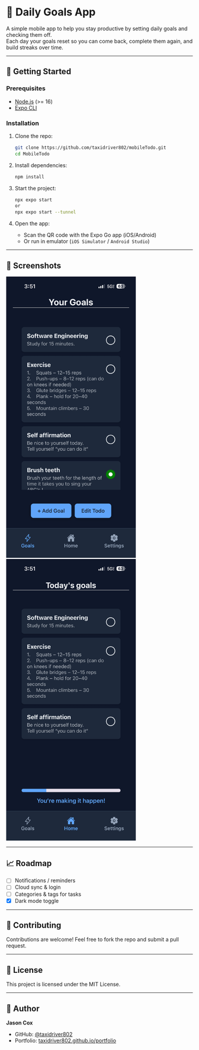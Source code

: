 # 📱 Daily Goals App

A simple mobile app to help you stay productive by setting daily goals and checking them off.  
Each day your goals reset so you can come back, complete them again, and build streaks over time.

---

## 🚀 Getting Started

### Prerequisites

- [Node.js](https://nodejs.org/) (>= 16)
- [Expo CLI](https://docs.expo.dev/get-started/installation/)

### Installation

1. Clone the repo:

   ```bash
   git clone https://github.com/taxidriver802/mobileTodo.git
   cd MobileTodo
   ```

2. Install dependencies:

   ```bash
   npm install
   ```

3. Start the project:

   ```bash
   npx expo start
   or
   npx expo start --tunnel
   ```

4. Open the app:
   - Scan the QR code with the Expo Go app (iOS/Android)
   - Or run in emulator (`iOS Simulator` / `Android Studio`)

---

## 📸 Screenshots

<img src="assets/images/IMG_0503.PNG" width="350">
<img src="assets/images/IMG_0504.PNG" width="350">

---

## 📈 Roadmap

- [ ] Notifications / reminders
- [ ] Cloud sync & login
- [ ] Categories & tags for tasks
- [x] Dark mode toggle

---

## 🤝 Contributing

Contributions are welcome! Feel free to fork the repo and submit a pull request.

---

## 📄 License

This project is licensed under the MIT License.

---

## 👤 Author

**Jason Cox**

- GitHub: [@taxidriver802](https://github.com/taxidriver802)
- Portfolio: [taxidriver802.github.io/portfolio](https://taxidriver802.github.io/portfolio)
